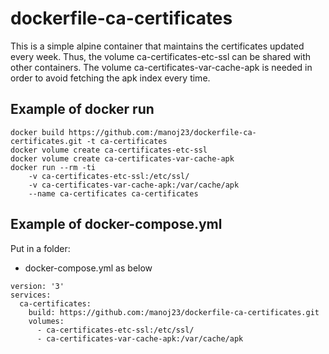 dockerfile-ca-certificates
==========================

This is a simple alpine container that maintains the certificates updated every
week. Thus, the volume ca-certificates-etc-ssl can be shared with other
containers. The volume ca-certificates-var-cache-apk is needed in order to
avoid fetching the apk index every time.

## Example of docker run

```
docker build https://github.com:/manoj23/dockerfile-ca-certificates.git -t ca-certificates
docker volume create ca-certificates-etc-ssl
docker volume create ca-certificates-var-cache-apk
docker run --rm -ti
	-v ca-certificates-etc-ssl:/etc/ssl/
	-v ca-certificates-var-cache-apk:/var/cache/apk
	--name ca-certificates ca-certificates
```

## Example of docker-compose.yml

Put in a folder:
* docker-compose.yml as below

```
version: '3'
services:
  ca-certificates:
    build: https://github.com:/manoj23/dockerfile-ca-certificates.git
    volumes:
      - ca-certificates-etc-ssl:/etc/ssl/
      - ca-certificates-var-cache-apk:/var/cache/apk
```
